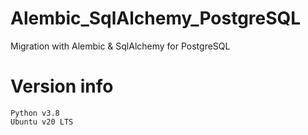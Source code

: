 # Alembic_SqlAlchemy_PostgreSQL
Migration with Alembic &amp; SqlAlchemy for PostgreSQL

# Version info
    Python v3.8
    Ubuntu v20 LTS